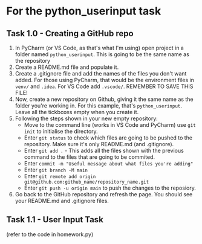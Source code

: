 # For the python_userinput task

## Task 1.0 - Creating a GitHub repo

1. In PyCharm (or VS Code, as that's what I'm using) open project in a folder named ``python_userinput``. This is going to be the same name as the repository
2. Create a README.md file and populate it.
3. Create a .gitignore file and add the names of the files you don't want added. For those using PyCharm, that would be the environment files in ``venv/`` and ``.idea``. For VS Code add ``.vscode/``. REMEMBER TO SAVE THIS FILE!
4. Now, create a new repository on Github, giving it the same name as the folder you're working in. For this example, that's ``python_userinput``. Leave all the tickboxes empty when you create it.
5. Following the steps shown in your new empty repository:  
    - Move to the command line (works in VS Code and PyCharm) use ``git init`` to initialise the directory.
    - Enter ``git status`` to check which files are going to be pushed to the repository. Make sure it's only README.md (and .gitignore).
    - Enter ``git add .`` - This adds all the files shown with the previous command to the files that are going to be commited.
    - Enter ``commit -m "Useful message about what files you're adding"``
    - Enter ``git branch -M main``
    - Enter ``git remote add origin git@github.com:github_name/repository_name.git``
    - Enter ``git push -u origin main`` to push the changes to the reposiory.
6. Go back to the GitHub repository and refresh the page. You should see your README.md and .gitignore files.

## Task 1.1 - User Input Task

(refer to the code in homework.py)